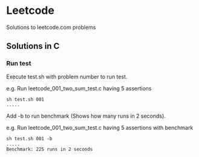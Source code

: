 # Leetcode
Solutions to leetcode.com problems

## Solutions in C

### Run test
Execute test.sh with problem number to run test.

e.g. Run leetcode_001_two_sum_test.c having 5 assertions
```
sh test.sh 001
.....
```
Add -b to run benchmark (Shows how many runs in 2 seconds).

e.g. Run leetcode_001_two_sum_test.c having 5 assertions with benchmark
```
sh test.sh 001 -b
.....
Benchmark: 225 runs in 2 seconds
```
